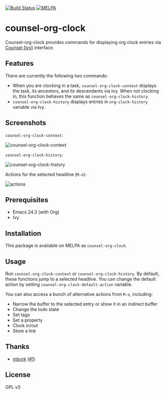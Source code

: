 [![Build Status](https://travis-ci.org/akirak/counsel-org-clock.svg?branch=master)](https://travis-ci.org/akirak/counsel-org-clock)
[![MELPA](http://melpa.milkbox.net/packages/counsel-org-clock-badge.svg)](http://melpa.milkbox.net/#/counsel-org-clock)

# counsel-org-clock

Counsel-org-clock provides commands for displaying org clock entries via [Counsel (Ivy)](https://github.com/abo-abo/swiper) interface.

## Features

There are currently the following two commands:

- When you are clocking in a task, `counsel-org-clock-context` displays the task, its ancestors, and its descendants via Ivy. When not clocking in, this function behaves the same as `counsel-org-clock-history`. 
- `counsel-org-clock-history` displays entries in `org-clock-history` variable via Ivy.

## Screenshots

`counsel-org-clock-context`:

![counsel-org-clock-context](https://akirak.keybase.pub/Screenshots/counsel-org-clock/counsel-org-clock-context.png)

`counsel-org-clock-history`:

![counsel-org-clock-history](https://akirak.keybase.pub/Screenshots/counsel-org-clock/counsel-org-clock-history.png)

Actions for the selected headline (`M-o`):

![actions](https://akirak.keybase.pub/Screenshots/counsel-org-clock/counsel-org-clock-commands.png)

## Prerequisites

- Emacs 24.3 (with Org)
- Ivy

## Installation

This package is available on MELPA as `counsel-org-clock`.

## Usage

Run `counsel-org-clock-context` or `counsel-org-clock-history`. By default, these functions jump to a selected headline. You can change the default action by setting `counsel-org-clock-default-action` variable. 

You can also access a bunch of alternative actions from `M-o`, including:

- Narrow the buffer to the selected entry or show it in an indirect buffer
- Change the todo state
- Set tags
- Set a property
- Clock in/out
- Store a link

## Thanks

- [mbork](https://github.com/mbork) ([#1](https://github.com/akirak/counsel-org-clock/pull/1))

## License

GPL v3
